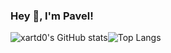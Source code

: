 ### Hey 👋, I'm Pavel!
![xartd0's GitHub stats](https://github-readme-stats.vercel.app/api?username=xartd0&show_icons=true&theme=radical)![Top Langs](https://github-readme-stats.vercel.app/api/top-langs/?username=xartd0&theme=radical)

